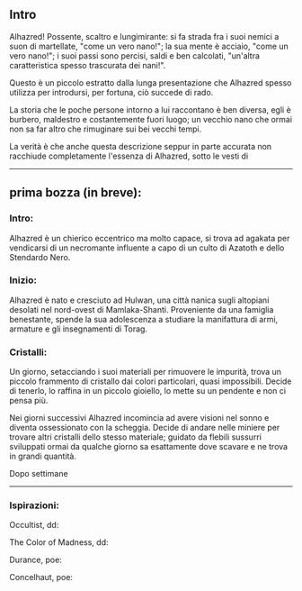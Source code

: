 ## Intro

Alhazred! Possente, scaltro e lungimirante: 
si fa strada fra i suoi nemici a suon di martellate, "come un vero nano!";
la sua mente è acciaio, "come un vero nano!";
i suoi passi sono percisi, saldi e ben calcolati, "un'altra caratteristica spesso trascurata dei nani!".

Questo è un piccolo estratto dalla lunga presentazione che Alhazred spesso utilizza per introdursi, per fortuna, ciò succede di rado.

La storia che le poche persone intorno a lui raccontano è ben diversa, egli è burbero, maldestro e costantemente fuori luogo; un vecchio nano che ormai non sa far altro che rimuginare sui bei vecchi tempi.

La verità è che anche questa descrizione seppur in parte accurata non racchiude completamente l'essenza di Alhazred, 
sotto le vesti di 


---

## prima bozza (in breve):

### Intro:
Alhazred è un chierico eccentrico ma molto capace, si trova ad agakata per vendicarsi di un necromante influente a capo di un culto di Azatoth e dello Stendardo Nero. 

### Inizio:
Alhazred è nato e cresciuto ad Hulwan, una città nanica sugli altopiani desolati nel nord-ovest di Mamlaka-Shanti.
Proveniente da una famiglia benestante, spende la sua adolescenza a studiare la manifattura di armi, armature e gli insegnamenti di Torag. 

### Cristalli:

Un giorno, setacciando i suoi materiali per rimuovere le impurità, trova un piccolo frammento di cristallo dai colori particolari, quasi impossibili. Decide di tenerlo, lo raffina in un piccolo gioiello, lo mette su un pendente e non ci pensa più.

Nei giorni successivi Alhazred incomincia ad avere visioni nel sonno e diventa ossessionato con la scheggia.
Decide di andare nelle miniere per trovare altri cristalli dello stesso materiale; guidato da flebili sussurri sviluppati ormai da qualche giorno sa esattamente dove scavare e ne trova in grandi quantità.

Dopo settimane 




---

### Ispirazioni:

Occultist, dd:


The Color of Madness, dd:


Durance, poe:


Concelhaut, poe:



